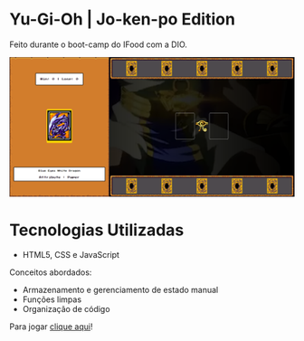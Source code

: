 # Yu-Gi-Oh | Jo-ken-po Edition

Feito durante o boot-camp do IFood com a DIO.

![image](/preview/preview.png)

# Tecnologias Utilizadas

- HTML5, CSS e JavaScript

Conceitos abordados:

- Armazenamento e gerenciamento de estado manual
- Funções limpas
- Organização de código

Para jogar [clique aqui](https://thkali.github.io/yugioh_jokenpo_cardgame/)!